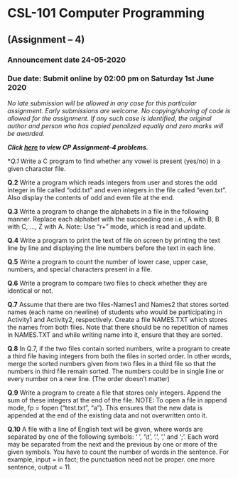 # CSL-101 Computer Programming
## (Assignment – 4)
### Announcement date 24-05-2020
### Due date: Submit online by 02:00 pm on Saturday 1st June 2020
*No late submission will be allowed in any case for this particular assignment. Early submissions are welcome.*
*No copying/sharing of code is allowed for the assignment. If any such case is identified, the original author and person who has copied penalized equally and zero marks will be awarded.*

***Click [here](https://github.com/ABD-01/CSL-101-Assignments/blob/docs/CP-Assignment-4.pdf) to view CP Assignment-4 problems.***

**Q.1*	Write a C program to find whether any vowel is present (yes/no) in a given character file.

**Q.2**	Write a program which reads integers from user and stores the odd integer in file called “odd.txt” and even integers in the file called “even.txt”. Also display the contents of odd and even file at the end.

**Q.3**	Write a program to change the alphabets in a file in the following manner. Replace each alphabet with the succeeding one i.e., A with B, B with C, …, Z with A.
Note: Use “r+” mode, which is read and update.

**Q.4**	Write a program to print the text of file on screen by printing the text line by line and displaying the line numbers before the text in each line.

**Q.5**	Write a program to count the number of lower case, upper case, numbers, and special characters present in a file.

**Q.6**	Write a program to compare two files to check whether they are identical or not.

**Q.7**	Assume that there are two files-Names1 and Names2 that stores sorted names (each name on newline) of students who would be participating in Activity1 and Activity2, respectively. Create a file NAMES.TXT which stores the names from both files. Note that there should be no repetition of names in NAMES.TXT and while writing name into it, ensure that they are sorted.

**Q.8**	In Q.7, if the two files contain sorted numbers, write a program to create a third file having integers from both the files in sorted order. In other words, merge the sorted numbers given from two files in a third file so that the numbers in third file remain sorted. The numbers could be in single line or every number on a new line. (The order doesn’t matter)

**Q.9**	Write a program to create a file that stores only integers. Append the sum of these integers at the end of the file.
NOTE: To open a file in append mode, fp = fopen (“test.txt”, “a”). This ensures that the new data is appended at the end of the existing data and not overwritten onto it.

**Q.10**	A file with a line of English text will be given, where words are separated by one of the following symbols: ‘ ’, ‘\t’, ‘.’, ‘,’ and ‘;’. Each word may be separated from the next and the previous by one or more of the given symbols. You have to count the number of words in the sentence. For example, input = in fact; the punctuation need not be proper. one more sentence, output = 11.

